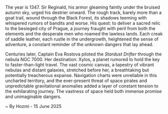 
The year is 1347.  Sir Reginald, his armor gleaming faintly under the bruised autumn sky, urged his destrier onward.  The rough track, barely more than a goat trail, wound through the Black Forest, its shadows teeming with whispered rumors of bandits and worse.  His quest: to deliver a sacred relic to the besieged city of Prague, a journey fraught with peril from both the elements and the desperate men who roamed the lawless lands. Each creak of saddle leather, each rustle in the undergrowth, heightened the sense of adventure, a constant reminder of the unknown dangers that lay ahead.

Centuries later, Captain Eva Rostova piloted the *Stardust Drifter* through the nebula NGC 7000.  Her destination: Xylos, a planet rumored to hold the key to faster-than-light travel. The vast cosmic canvas, a tapestry of vibrant nebulas and distant galaxies, stretched before her, a breathtaking but potentially treacherous expanse.  Navigation charts were unreliable in this uncharted territory, and the ever-present threat of space pirates and unpredictable gravitational anomalies added a layer of constant tension to the exhilarating journey.  The vastness of space held both immense promise and unimaginable dangers.

~ By Hozmi - 15 June 2025
